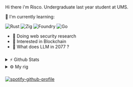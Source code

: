 ###

Hi there i'm Risco. Undergraduate last year student at UMS.

📃 I'm currently learning:

![Rust](https://img.shields.io/badge/Rust-000000?style=for-the-badge&logo=rust&logoColor=white) ![Zig](https://img.shields.io/badge/Zig-F7A41D?style=for-the-badge&logo=zig&logoColor=white) ![Foundry](https://img.shields.io/badge/Foundry-000000?style=for-the-badge&logo=ethereum&logoColor=white) ![Go](https://img.shields.io/badge/Go-00ADD8?style=for-the-badge&logo=go&logoColor=white)

- 🌱 Doing web security research
- 🌸 Interested in Blockchain
- 🌻 What does LLM in 2077 ?

###

<details>
<summary>⚡ Github Stats</summary>

![R1sco's GitHub stats](https://github-readme-stats.vercel.app/api?username=R1sco&show_icons=true&theme=dark)

</details>

<details>
<summary>⚙️ My rig</summary>

* **OS:** Windows and Linux (ubuntu)
* **Laptop:** Lenovo Ideapad Gaming 3 
* **Browser:** Brave (Lower memory so far)
* **Terminal:** Bash and Powershell  
* **Code Editor:** VSCode, Android Studio, Windsurf (sometimes)  
* **Other Tools:** Postman, Notion, N8n, And Burpsuite (hackerman) 
* **To Stay Updated:** Twitter, Facebook, Reddit

</details>

###

[![spotify-github-profile](https://spotify-github-profile.kittinanx.com/api/view?uid=21mebihb4qldwhl4lwpgmxj4q&cover_image=true&theme=natemoo-re&show_offline=false&background_color=121212&interchange=false&bar_color=53b14f&bar_color_cover=false)](https://github.com/kittinan/spotify-github-profile)
